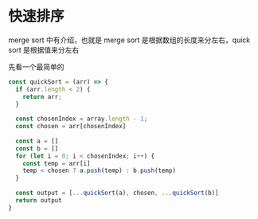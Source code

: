 # 快速排序

merge sort 中有介绍，也就是 merge sort 是根据数组的长度来分左右，quick sort 是根据值来分左右

先看一个最简单的

```javascript
const quickSort = (arr) => {
  if (arr.length < 2) {
    return arr;
  }
  
  const chosenIndex = array.length - 1;
  const chosen = arr[chosenIndex]
  
  const a = []
  const b = []
  for (let i = 0; i < chosenIndex; i++) {
    const temp = arr[i]
    temp < chosen ? a.push(temp) : b.push(temp)
  }
  
  const output = [...quickSort(a), chosen, ...quickSort(b)]
  return output
}


```